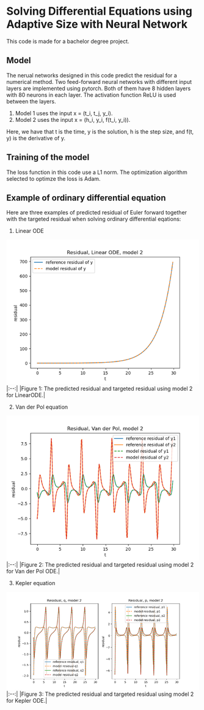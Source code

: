 # Solving Differential Equations using Adaptive Size with Neural Network
This code is made for a bachelor degree project. 

## Model
The nerual networks designed in this code predict the residual for a numerical method. 
Two feed-forward neural networks with different input layers are implemented using pytorch. 
Both of them have 8 hidden layers with 80 neurons in each layer. The activation function ReLU is used between the layers.
1. Model 1 uses the input x = (t_i, t_j, y_i).
2. Model 2 uses the input x = (h_i, y_i, f(t_i, y_i)).

Here, we have that t is the time, y is the solution, h is the step size, and f(t, y) is the derivative of y. 

## Training of the model
The loss function in this code use a L1 norm. The optimization algorithm selected to optimze the loss is Adam.

## Example of ordinary differential equation
Here are three examples of predicted residual of Euler forward together with the targeted residual when solving ordinary differential eqations:

1. Linear ODE

![LinearODE](https://github.com/WilliamN-50/Kex/blob/main/figure/LinearODE/Linear_residual_model2.png)
|:--:| 
|Figure 1: The predicted residual and targeted residual using model 2 for LinearODE.|

2. Van der Pol equation

![VanderPol](https://github.com/WilliamN-50/Kex/blob/main/figure/VanderPol/Vander_residual_model2.png)
|:--:| 
|Figure 2: The predicted residual and targeted residual using model 2 for Van der Pol ODE.|

3. Kepler equation

![Kepler](https://github.com/WilliamN-50/Kex/blob/main/figure/Kepler/Kepler_residual_model2.png)
|:--:| 
|Figure 3: The predicted residual and targeted residual using model 2 for Kepler ODE.|
